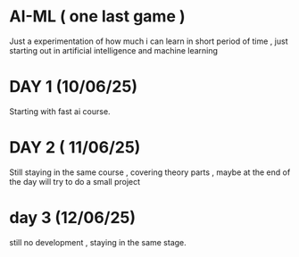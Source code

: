 # AI-ML ( one last game )
Just a experimentation of how much i can learn in short period of time , just starting out in artificial intelligence and machine learning 

# DAY 1 (10/06/25) 
Starting with fast ai course. 
# DAY 2 ( 11/06/25)
Still staying in the same course , covering theory parts , maybe at the end of the day will try to do a small project 
# day 3 (12/06/25)
still no development , staying in the same stage. 
